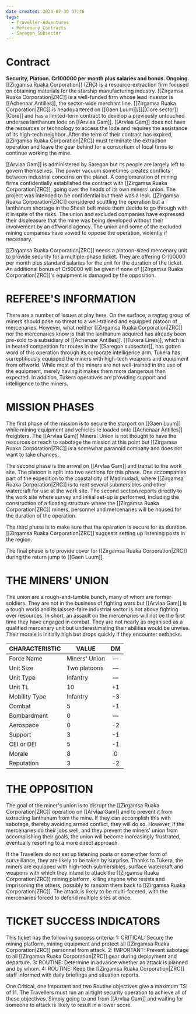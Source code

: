 ```yaml
---
date created: 2024-07-30 07:46
tags:
  - Traveller-Adventures
  - Mercenary_Contracts
  - Saregon_Subsector
---
```

# Contract

**Security, Platoon. Cr100000 per month plus salaries and bonus. Ongoing.**
[[Zirgamsa Ruaka Corporation]] (ZRC) is a resource-extraction firm focused on obtaining materials for the starship manufacturing industry. [[Zirgamsa Ruaka Corporation|ZRC]] is a well-funded firm whose lead investor is [[Achenaar Antilles]], the sector-wide merchant line. [[Zirgamsa Ruaka Corporation|ZRC]] is headquartered on [[Gaen Luum]]/[[[[Core sector]] |Core]] and has a limited-term contract to develop a previously untouched undersea lanthanum lode on [[Arvlaa Gam]]. [[Arvlaa Gam]] does not have the resources or technology to access the lode and requires the assistance of its high-tech neighbor. After the term of their contract has expired, [[Zirgamsa Ruaka Corporation|ZRC]] must terminate the extraction operation and leave the gear behind for a consortium of local firms to continue working the mine.

[[Arvlaa Gam]] is administered by Saregon but its people are largely left to govern themselves. The power vacuum sometimes creates conflicts between industrial concerns on the planet. A conglomeration of mining firms confidentially established the contract with [[Zirgamsa Ruaka Corporation|ZRC]], going over the heads of its own miners' union. The project was intended to be confidential but there was a leak. [[Zirgamsa Ruaka Corporation|ZRC]] considered scuttling the operation but a lanthanum shortage in the Shesh belt made them decide to go through with it in spite of the risks. The union and excluded companies have expressed their displeasure that the mine was being developed without their involvement by an offworld agency. The union and some of the excluded mining companies have vowed to oppose the operation, violently if necessary.

[[Zirgamsa Ruaka Corporation|ZRC]] needs a platoon-sized mercenary unit to provide security for a multiple-phase ticket. They are offering Cr100000 per month plus standard salaries for the unit for the duration of the ticket. An additional bonus of Cr50000 will be given if none of [[Zirgamsa Ruaka Corporation|ZRC]]'s equipment is damaged by the opposition.

# REFEREE'S INFORMATION

There are a number of issues at play here. On the surface, a ragtag group of miners should pose no threat to a well-trained and equipped platoon of mercenaries. However, what neither [[Zirgamsa Ruaka Corporation|ZRC]] nor the mercenaries know is that the lanthanum acquired has already been pre-sold to a subsidiary of [[Achenaar Antilles]]. [[Tukera Lines]], which is in heated competition for routes in the [[Saregon subsector]], has gotten word of this operation through its corporate intelligence arm. Tukera has surreptitiously equipped the miners with high-tech weapons and equipment from offworld. While most of the miners are not well-trained in the use of the equipment, merely having it makes them more dangerous than expected. In addition, Tukera operatives are providing support and intelligence to the miners.

# MISSION PHASES

The first phase of the mission is to secure the starport on [[Gaen Luum]] while mining equipment and vehicles re loaded onto [[Achenaar Antilles]] freighters. The [[Arvlaa Gam]] Miners' Union is not thought to have the resources or reach to sabotage the mission at this point but [[Zirgamsa Ruaka Corporation|ZRC]] is a somewhat paranoid company and does not want to take chances.

The second phase is the arrival on [[Arvlaa Gam]] and transit to the work site. The platoon is split into two sections for this phase. One accompanies part of the expedition to the coastal city of Madinudadi, where [[Zirgamsa Ruaka Corporation|ZRC]] is to rent several submersibles and other watercraft for use at the work site. The second section reports directly to the work site where survey and initial set-up is performed, including the construction of a floating structure where the [[Zirgamsa Ruaka Corporation|ZRC]] miners, personnel and mercenaries will be housed for the duration of the operation.

The third phase is to make sure that the operation is secure for its duration. [[Zirgamsa Ruaka Corporation|ZRC]] suggests setting up listening posts in the region.

The final phase is to provide cover for [[Zirgamsa Ruaka Corporation|ZRC]] during the return jump to [[Gaen Luum]].

# THE MINERS' UNION

The union are a rough-and-tumble bunch, many of whom are former soldiers. They are not in the business of fighting wars but [[Arvlaa Gam]] is a tough world and its laissez-faire industrial sector is not above fighting over resources. In short, an assault on the mercenaries will not be the first time they have engaged in combat. They are not nearly as organised as a qualified mercenary unit but underestimating their abilities would be unwise. Their morale is initially high but drops quickly if they encounter setbacks.

| CHARACTERISTIC | VALUE         |  DM |
| -------------- | ------------- | :-: |
| Force Name     | Miners' Union |  —  |
| Unit Size      | Two platoons  |  —  |
| Unit Type      | Infantry      |  —  |
| Unit TL        | 10            |  +1 |
| Mobility Type  | Infantry      |  -3 |
| Combat         | 5             |  -1 |
| Bombardment    | 0             |  —  |
| Aerospace      | 0             |  -2 |
| Support        | 3             |  -1 |
| CEI or DEI     | 5             |  -1 |
| Morale         | 8             |  0  |
| Reputation     | 3             |  -2 |

# THE OPPOSITION

The goal of the miner's union is to disrupt the [[Zirgamsa Ruaka Corporation|ZRC]] operation on [[Arvlaa Gam]] and to prevent it from extracting lanthanum from the mine. If they can accomplish this with sabotage, thereby avoiding armed conflict, they will do so. However, if the mercenaries do their jobs well, and they prevent the miners' union from accomplishing their goals, the union will become increasingly frustrated, eventually resorting to a more direct approach.

If the Travellers do not set up listening posts or some other form of surveillance, they are likely to be taken by surprise. Thanks to Tukera, the miners are equipped with high-tech submersibles, surface watercraft and weapons with which they intend to attack the [[Zirgamsa Ruaka Corporation|ZRC]] mining platform, killing anyone who resists and imprisoning the others, possibly to ransom them back to [[Zirgamsa Ruaka Corporation|ZRC]]. The attack is likely to be multi-faceted, with the mercenaries forced to defend multiple sites at once.

# TICKET SUCCESS INDICATORS

This ticket has the following success criteria:
1: CRITICAL: Secure the mining platform, mining equipment and protect all [[Zirgamsa Ruaka Corporation|ZRC]] personnel from attack.
2: IMPORTANT: Prevent sabotage to all [[Zirgamsa Ruaka Corporation|ZRC]] gear during deployment and departure.
3: ROUTINE: Determine in advance whether an attack is planned and by whom.
4: ROUTINE: Keep the [[Zirgamsa Ruaka Corporation|ZRC]] staff informed with daily briefings and situation reports.

One Critical, one Important and two Routine objectives give a maximum TSI of 11. The Travellers must run an airtight security operation to achieve all of these objectives. Simply going to and from [[Arvlaa Gam]] and waiting for someone to attack is likely to result in a lower score.
